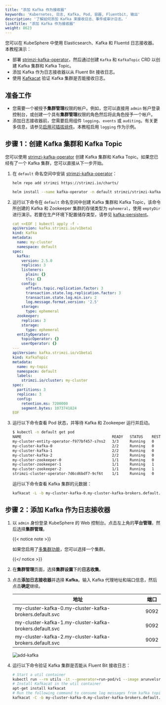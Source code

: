 ```yaml
---
title: "添加 Kafka 作为接收器"
keywords: 'Kubernetes, 日志, Kafka, Pod, 容器, Fluentbit, 输出'
description: '了解如何添加 Kafka 来接收日志、事件或审计日志。'
linkTitle: "添加 Kafka 作为接收器"
weight: 8623
---
```

您可以在 KubeSphere 中使用 Elasticsearch、Kafka 和 Fluentd 日志接收器。本教程演示：

- 部署 [strimzi-kafka-operator](https://github.com/strimzi/strimzi-kafka-operator)，然后通过创建 `Kafka` 和 `KafkaTopic` CRD 以创建 Kafka 集群和 Kafka Topic。
- 添加 Kafka 作为日志接收器以从 Fluent Bit 接收日志。
- 使用 [Kafkacat](https://github.com/edenhill/kafkacat) 验证 Kafka 集群是否能接收日志。

## 准备工作

- 您需要一个被授予**集群管理**权限的帐户。例如，您可以直接用 `admin` 帐户登录控制台，或创建一个具有**集群管理**权限的角色然后将此角色授予一个帐户。
- 添加日志接收器前，您需要启用组件 `logging`、`events` 或 `auditing`。有关更多信息，请参见[启用可插拔组件](../../../../pluggable-components/)。本教程启用 `logging` 作为示例。

## 步骤 1：创建 Kafka 集群和 Kafka Topic

您可以使用 [strimzi-kafka-operator](https://github.com/strimzi/strimzi-kafka-operator) 创建 Kafka 集群和 Kafka Topic。如果您已经有了一个 Kafka 集群，您可以直接从下一步开始。

1. 在 `default` 命名空间中安装 [strimzi-kafka-operator](https://github.com/strimzi/strimzi-kafka-operator)：

    ```bash
    helm repo add strimzi https://strimzi.io/charts/
    ```

    ```bash
    helm install --name kafka-operator -n default strimzi/strimzi-kafka-operator
    ```


2. 运行以下命令在 `default` 命名空间中创建 Kafka 集群和 Kafka Topic，该命令所创建的 Kafka 和 Zookeeper 集群的存储类型为 `ephemeral`，使用 `emptyDir` 进行演示。若要在生产环境下配置储存类型，请参见 [kafka-persistent](https://github.com/strimzi/strimzi-kafka-operator/blob/0.19.0/examples/kafka/kafka-persistent.yaml)。

    ```yaml
    cat <<EOF | kubectl apply -f -
    apiVersion: kafka.strimzi.io/v1beta1
    kind: Kafka
    metadata:
      name: my-cluster
      namespace: default
    spec:
      kafka:
        version: 2.5.0
        replicas: 3
        listeners:
          plain: {}
          tls: {}
        config:
          offsets.topic.replication.factor: 3
          transaction.state.log.replication.factor: 3
          transaction.state.log.min.isr: 2
          log.message.format.version: '2.5'
        storage:
          type: ephemeral
      zookeeper:
        replicas: 3
        storage:
          type: ephemeral
      entityOperator:
        topicOperator: {}
        userOperator: {}
    ---
    apiVersion: kafka.strimzi.io/v1beta1
    kind: KafkaTopic
    metadata:
      name: my-topic
      namespace: default
      labels:
        strimzi.io/cluster: my-cluster
    spec:
      partitions: 3
      replicas: 3
      config:
        retention.ms: 7200000
        segment.bytes: 1073741824
    EOF
    ```

3. 运行以下命令查看 Pod 状态，并等待 Kafka 和 Zookeeper 运行并启动。

    ```bash
    $ kubectl -n default get pod 
    NAME                                         READY   STATUS    RESTARTS   AGE
    my-cluster-entity-operator-f977bf457-s7ns2   3/3     Running   0          69m
    my-cluster-kafka-0                           2/2     Running   0          69m
    my-cluster-kafka-1                           2/2     Running   0          69m
    my-cluster-kafka-2                           2/2     Running   0          69m
    my-cluster-zookeeper-0                       1/1     Running   0          71m
    my-cluster-zookeeper-1                       1/1     Running   1          71m
    my-cluster-zookeeper-2                       1/1     Running   1          71m
    strimzi-cluster-operator-7d6cd6bdf7-9cf6t    1/1     Running   0          104m
    ```

    运行以下命令查看 Kafka 集群的元数据：

    ```bash
    kafkacat -L -b my-cluster-kafka-0.my-cluster-kafka-brokers.default.svc:9092,my-cluster-kafka-1.my-cluster-kafka-brokers.default.svc:9092,my-cluster-kafka-2.my-cluster-kafka-brokers.default.svc:9092
    ```

## 步骤 2：添加 Kafka 作为日志接收器

1. 以 `admin` 身份登录 KubeSphere 的 Web 控制台。点击左上角的**平台管理**，然后选择**集群管理**。

   {{< notice note >}}

   如果您启用了[多集群功能](../../../../multicluster-management/)，您可以选择一个集群。

   {{</ notice >}} 

2. 在**集群管理**页面，选择**集群设置**下的**日志收集**。

3. 点击**添加日志接收器**并选择 **Kafka**。输入 Kafka 代理地址和端口信息，然后点击**确定**继续。

   | 地址                                                    | 端口 |
   | ------------------------------------------------------- | ---- |
   | my-cluster-kafka-0.my-cluster-kafka-brokers.default.svc | 9092 |
   | my-cluster-kafka-1.my-cluster-kafka-brokers.default.svc | 9092 |
   | my-cluster-kafka-2.my-cluster-kafka-brokers.default.svc | 9092 |

   ![add-kafka](/images/docs/zh-cn/cluster-administration/cluster-settings/log-collection/add-kafka-as-receiver/add-kafka.png)

4. 运行以下命令验证 Kafka 集群是否能从 Fluent Bit 接收日志：

   ```bash
   # Start a util container
   kubectl run --rm utils -it --generator=run-pod/v1 --image arunvelsriram/utils bash
   # Install Kafkacat in the util container
   apt-get install kafkacat
   # Run the following command to consume log messages from kafka topic: my-topic
   kafkacat -C -b my-cluster-kafka-0.my-cluster-kafka-brokers.default.svc:9092,my-cluster-kafka-1.my-cluster-kafka-brokers.default.svc:9092,my-cluster-kafka-2.my-cluster-kafka-brokers.default.svc:9092 -t my-topic
   ```
